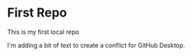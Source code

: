 # First Repo
 This is my first local repo

I'm adding a bit of text to create a conflict for GitHub Desktop.
